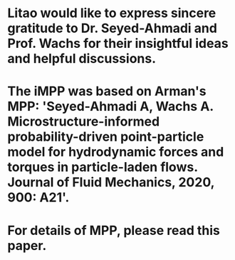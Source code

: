 # Litao would like to express sincere gratitude to Dr. Seyed-Ahmadi and Prof. Wachs for their insightful ideas and helpful discussions.

# The iMPP was based on Arman's MPP: 'Seyed-Ahmadi A, Wachs A. Microstructure-informed probability-driven point-particle model for hydrodynamic forces and torques in particle-laden flows. Journal of Fluid Mechanics, 2020, 900: A21'.

# For details of MPP, please read this paper.

